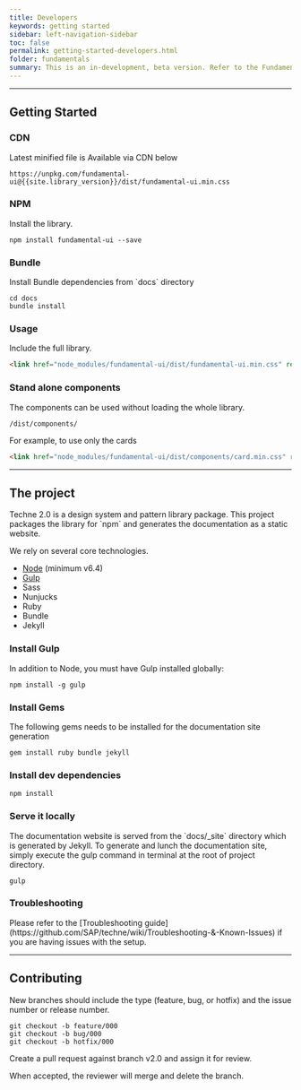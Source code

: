 ```yaml
---
title: Developers
keywords: getting started
sidebar: left-navigation-sidebar
toc: false
permalink: getting-started-developers.html
folder: fundamentals
summary: This is an in-development, beta version. Refer to the Fundamental website for details about the current version.
---
```


<hr>

<h2 class="docs-header-h2">Getting Started</h2>

<h3 class="docs-header-h3">CDN</h3>

<p>Latest minified file is Available via CDN below</p>

```
https://unpkg.com/fundamental-ui@{{site.library_version}}/dist/fundamental-ui.min.css
```

<h3 class="docs-header-h3">NPM</h3>
Install the library.

````
npm install fundamental-ui --save
````
<h3 class="docs-header-h3">Bundle</h3>
Install Bundle dependencies from `docs` directory

````
cd docs
bundle install
````

<h3 class="docs-header-h3">Usage</h3>
Include the full library.

```html
<link href="node_modules/fundamental-ui/dist/fundamental-ui.min.css" rel="stylesheet" />
```

<h3 class="docs-header-h3">Stand alone components</h3>
The components can be used without loading the whole library. 

```
/dist/components/
```

For example, to use only the cards
```html
<link href="node_modules/fundamental-ui/dist/components/card.min.css" rel="stylesheet" />
````

<hr>

<h2 class="docs-header-h2">The project</h2>
Techne 2.0 is a design system and pattern library package. This project packages the library for `npm` and generates the documentation as a static website.

We rely on several core technologies.

* [Node](https://nodejs.org/) (minimum v6.4)
* [Gulp](https://gulpjs.com/)
* Sass
* Nunjucks
* Ruby
* Bundle
* Jekyll

<h3 class="docs-header-h3">Install Gulp</h3>
In addition to Node, you must have Gulp installed globally:

`npm install -g gulp`

<h3 class="docs-header-h3">Install Gems</h3>
The following gems needs to be installed for the documentation site generation

`gem install ruby bundle jekyll`

<h3 class="docs-header-h3">Install dev dependencies</h3>

`npm install`

<h3 class="docs-header-h3">Serve it locally</h3>
The documentation website is served from the `docs/_site` directory which is generated by Jekyll. To generate and lunch the documentation site, simply execute the gulp command in terminal at the root of project directory.

`gulp`

<h3 class="docs-header-h3">Troubleshooting</h3>
Please refer to the [Troubleshooting guide](https://github.com/SAP/techne/wiki/Troubleshooting-&-Known-Issues) if you are having issues with the setup.

<hr>

<h2 class="docs-header-h2">Contributing</h2>
New branches should include the type (feature, bug, or hotfix) and the issue number or release number.

```
git checkout -b feature/000
git checkout -b bug/000
git checkout -b hotfix/000
```

Create a pull request against branch  v2.0  and assign it for review.

When accepted, the reviewer will merge and delete the branch.
